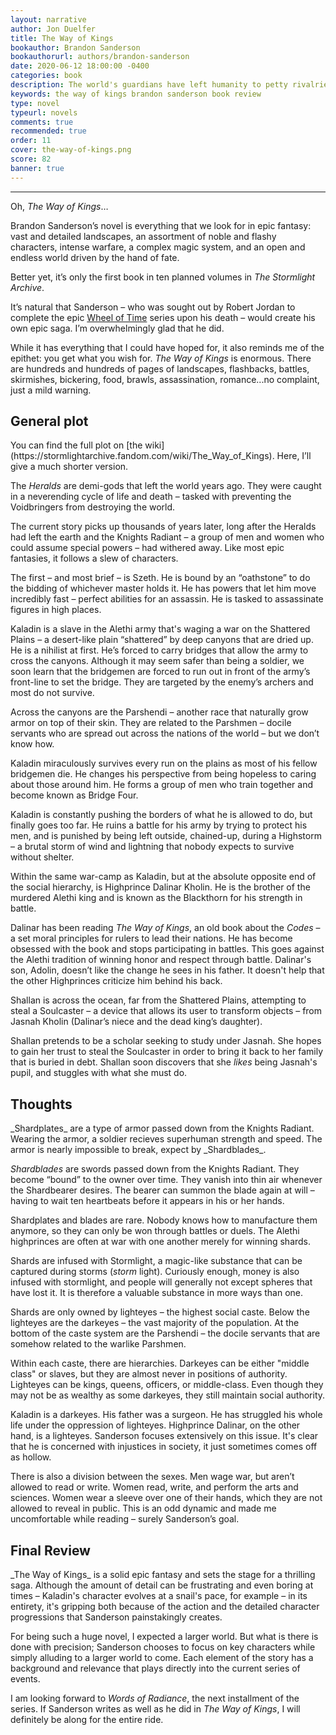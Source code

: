 ```yaml
---
layout: narrative
author: Jon Duelfer
title: The Way of Kings
bookauthor: Brandon Sanderson
bookauthorurl: authors/brandon-sanderson
date: 2020-06-12 18:00:00 -0400
categories: book
description: The world's guardians have left humanity to petty rivalries and deceit. Highprince Dalinar Kholin must unite his kingdom before the Voidbringers return. Kaladin must escape slavery and find his true calling. Shallan must save her house from ruin while discovering the truth of the world and what is to come.
keywords: the way of kings brandon sanderson book review
type: novel
typeurl: novels
comments: true
recommended: true
order: 11
cover: the-way-of-kings.png
score: 82
banner: true
---
```

<hr/>

Oh, _The Way of Kings_…

Brandon Sanderson’s novel is everything that we look for in epic fantasy: vast and detailed landscapes, an assortment of noble and flashy characters, intense warfare, a complex magic system, and an open and endless world driven by the hand of fate.

Better yet, it’s only the first book in ten planned volumes in _The Stormlight Archive_.

It’s natural that Sanderson – who was sought out by Robert Jordan to complete the epic [Wheel of Time](https://en.wikipedia.org/wiki/The_Wheel_of_Time) series upon his death – would create his own epic saga. I’m overwhelmingly glad that he did.

While it has everything that I could have hoped for, it also reminds me of the epithet: you get what you wish for. _The Way of Kings_ is enormous. There are hundreds and hundreds of pages of landscapes, flashbacks, battles, skirmishes, bickering, food, brawls, assassination, romance...no complaint, just a mild warning.

<h2><strong>General plot</strong></h2>
You can find the full plot on [the wiki](https://stormlightarchive.fandom.com/wiki/The_Way_of_Kings). Here, I’ll give a much shorter version.

The _Heralds_ are demi-gods that left the world years ago. They were caught in a neverending cycle of life and death – tasked with preventing the Voidbringers from destroying the world.

The current story picks up thousands of years later, long after the Heralds had left the earth and the Knights Radiant – a group of men and women who could assume special powers – had withered away. Like most epic fantasies, it follows a slew of characters.

The first – and most brief – is Szeth. He is bound by an “oathstone” to do the bidding of whichever master holds it. He has powers that let him move incredibly fast – perfect abilities for an assassin. He is tasked to assassinate figures in high places.

Kaladin is a slave in the Alethi army that's waging a war on the Shattered Plains – a desert-like plain “shattered” by deep canyons that are dried up. He is a nihilist at first. He’s forced to carry bridges that allow the army to cross the canyons. Although it may seem safer than being a soldier, we soon learn that the bridgemen are forced to run out in front of the army’s front-line to set the bridge. They are targeted by the enemy’s archers and most do not survive.

Across the canyons are the Parshendi – another race that naturally grow armor on top of their skin. They are related to the Parshmen – docile servants who are spread out across the nations of the world – but we don’t know how.

Kaladin miraculously survives every run on the plains as most of his fellow bridgemen die. He changes his perspective from being hopeless to caring about those around him. He forms a group of men who train together and become known as Bridge Four.

Kaladin is constantly pushing the borders of what he is allowed to do, but finally goes too far. He ruins a battle for his army by trying to protect his men, and is punished by being left outside, chained-up, during a Highstorm – a brutal storm of wind and lightning that nobody expects to survive without shelter.

Within the same war-camp as Kaladin, but at the absolute opposite end of the social hierarchy, is Highprince Dalinar Kholin. He is the brother of the murdered Alethi king and is known as the Blackthorn for his strength in battle. 

Dalinar has been reading _The Way of Kings_, an old book about the _Codes_ – a set moral principles for rulers to lead their nations. He has become obsessed with the book and stops participating in battles. This goes against the Alethi tradition of winning honor and respect through battle. Dalinar's son, Adolin, doesn’t like the change he sees in his father. It doesn't help that the other Highprinces criticize him behind his back. 

Shallan is across the ocean, far from the Shattered Plains, attempting to steal a Soulcaster – a device that allows its user to transform objects – from Jasnah Kholin (Dalinar’s niece and the dead king’s daughter).

Shallan pretends to be a scholar seeking to study under Jasnah. She hopes to gain her trust to steal the Soulcaster in order to bring it back to her family that is buried in debt. Shallan soon discovers that she _likes_ being Jasnah's pupil, and stuggles with what she must do.

<h2><strong>Thoughts</strong></h2>
_Shardplates_ are a type of armor passed down from the Knights Radiant. Wearing the armor, a soldier recieves superhuman strength and speed. The armor is nearly impossible to break, expect by _Shardblades_.

_Shardblades_ are swords passed down from the Knights Radiant. They become “bound” to the owner over time. They vanish into thin air whenever the Shardbearer desires. The bearer can summon the blade again at will – having to wait ten heartbeats before it appears in his or her hands.

Shardplates and blades are rare. Nobody knows how to manufacture them anymore, so they can only be won through battles or duels. The Alethi highprinces are often at war with one another merely for winning shards.

Shards are infused with Stormlight, a magic-like substance that can be captured during storms (_storm_ light). Curiously enough, money is also infused with stormlight, and people will generally not except spheres that have lost it. It is therefore a valuable substance in more ways than one.

Shards are only owned by lighteyes – the highest social caste. Below the lighteyes are the darkeyes – the vast majority of the population. At the bottom of the caste system are the Parshendi – the docile servants that are somehow related to the warlike Parshmen.

Within each caste, there are hierarchies. Darkeyes can be either "middle class" or slaves, but they are almost never in positions of authority. Lighteyes can be kings, queens, officers, or middle-class. Even though they may not be as wealthy as some darkeyes, they still maintain social authority.

Kaladin is a darkeyes. His father was a surgeon. He has struggled his whole life under the oppression of lighteyes. Highprince Dalinar, on the other hand, is a lighteyes. Sanderson focuses extensively on this issue. It's clear that he is concerned with injustices in society, it just sometimes comes off as hollow.

There is also a division between the sexes. Men wage war, but aren’t allowed to read or write. Women read, write, and perform the arts and sciences. Women wear a sleeve over one of their hands, which they are not allowed to reveal in public. This is an odd dynamic and made me uncomfortable while reading – surely Sanderson’s goal.

<h2><strong>Final Review</strong></h2>
_The Way of Kings_ is a solid epic fantasy and sets the stage for a thrilling saga. Although the amount of detail can be frustrating and even boring at times – Kaladin's character evolves at a snail's pace, for example – in its entirety, it's gripping both because of the action and the detailed character progressions that Sanderson painstakingly creates.

For being such a huge novel, I expected a larger world. But what is there is done with precision; Sanderson chooses to focus on key characters while simply alluding to a larger world to come. Each element of the story has a background and relevance that plays directly into the current series of events.

I am looking forward to _Words of Radiance_, the next installment of the series. If Sanderson writes as well as he did in _The Way of Kings_, I will definitely be along for the entire ride.